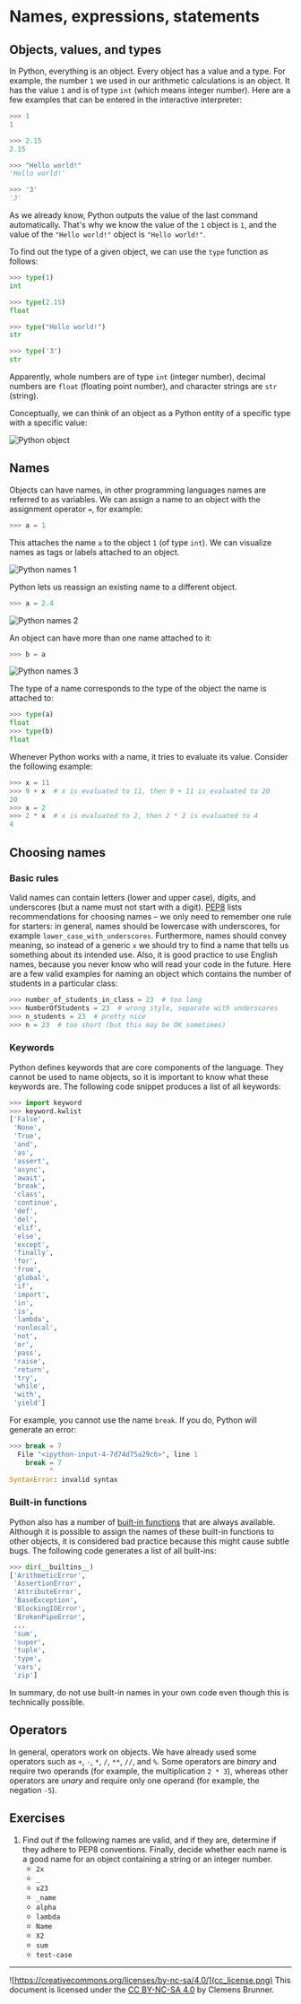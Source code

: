 Names, expressions, statements
==============================
Objects, values, and types
--------------------------
In Python, everything is an object. Every object has a value and a type. For example, the number `1` we used in our arithmetic calculations is an object. It has the value `1` and is of type `int` (which means integer number). Here are a few examples that can be entered in the interactive interpreter:

```python
>>> 1
1
```

```python
>>> 2.15
2.15
```

```python
>>> "Hello world!"
'Hello world!'
```

```python
>>> '3'
'3'
```

As we already know, Python outputs the value of the last command automatically. That's why we know the value of the `1` object is `1`, and the value of the `"Hello world!"` object is `"Hello world!"`.

To find out the type of a given object, we can use the `type` function as follows:

```python
>>> type(1)
int
```

```python
>>> type(2.15)
float
```

```python
>>> type("Hello world!")
str
```

```python
>>> type('3')
str
```

Apparently, whole numbers are of type `int` (integer number), decimal numbers are `float` (floating point number), and character strings are `str` (string).

Conceptually, we can think of an object as a Python entity of a specific type with a specific value:

![Python object](python_object.png)

Names
-----
Objects can have names, in other programming languages names are referred to as variables. We can assign a name to an object with the assignment operator `=`, for example:

```python
>>> a = 1
```

This attaches the name `a` to the object `1` (of type `int`). We can visualize names as tags or labels attached to an object.

![Python names 1](python_names_1.png)

Python lets us reassign an existing name to a different object.

```python
>>> a = 2.4
```

![Python names 2](python_names_2.png)

An object can have more than one name attached to it:

```python
>>> b = a
```

![Python names 3](python_names_3.png)

The type of a name corresponds to the type of the object the name is attached to:

```python
>>> type(a)
float
>>> type(b)
float
```

Whenever Python works with a name, it tries to evaluate its value. Consider the following example:

```python
>>> x = 11
>>> 9 + x  # x is evaluated to 11, then 9 + 11 is evaluated to 20
20
>>> x = 2
>>> 2 * x  # x is evaluated to 2, then 2 * 2 is evaluated to 4
4
```

Choosing names
--------------
### Basic rules
Valid names can contain letters (lower and upper case), digits, and underscores (but a name must not start with a digit). [PEP8](https://www.python.org/dev/peps/pep-0008/#naming-conventions) lists recommendations for choosing names &ndash; we only need to remember one rule for starters: in general, names should be lowercase with underscores, for example `lower_case_with_underscores`. Furthermore, names should convey meaning, so instead of a generic `x` we should try to find a name that tells us something about its intended use. Also, it is good practice to use English names, because you never know who will read your code in the future. Here are a few valid examples for naming an object which contains the number of students in a particular class:

```python
>>> number_of_students_in_class = 23  # too long
>>> NumberOfStudents = 23  # wrong style, separate with underscores
>>> n_students = 23  # pretty nice
>>> n = 23  # too short (but this may be OK sometimes)
```

### Keywords
Python defines keywords that are core components of the language. They cannot be used to name objects, so it is important to know what these keywords are. The following code snippet produces a list of all keywords:

```python
>>> import keyword
>>> keyword.kwlist
['False',
 'None',
 'True',
 'and',
 'as',
 'assert',
 'async',
 'await',
 'break',
 'class',
 'continue',
 'def',
 'del',
 'elif',
 'else',
 'except',
 'finally',
 'for',
 'from',
 'global',
 'if',
 'import',
 'in',
 'is',
 'lambda',
 'nonlocal',
 'not',
 'or',
 'pass',
 'raise',
 'return',
 'try',
 'while',
 'with',
 'yield']
 ```

For example, you cannot use the name `break`. If you do, Python will generate an error:

```python
>>> break = 7
  File "<ipython-input-4-7d74d75a29c6>", line 1
    break = 7
          ^
SyntaxError: invalid syntax
```

### Built-in functions
Python also has a number of [built-in functions](https://docs.python.org/3/library/functions.html) that are always available. Although it is possible to assign the names of these built-in functions to other objects, it is considered bad practice because this might cause subtle bugs. The following code generates a list of all built-ins:

```python
>>> dir(__builtins__)
['ArithmeticError',
 'AssertionError',
 'AttributeError',
 'BaseException',
 'BlockingIOError',
 'BrokenPipeError',
 ...
 'sum',
 'super',
 'tuple',
 'type',
 'vars',
 'zip']
```

In summary, do not use built-in names in your own code even though this is technically possible.

Operators
---------
In general, operators work on objects. We have already used some operators such as `+`, `-`, `*`, `/`, `**`, `//`, and `%`. Some operators are *binary* and require two operands (for example, the multiplication `2 * 3`), whereas other operators are *unary* and require only one operand (for example, the negation `-5`).


Exercises
---------

1. Find out if the following names are valid, and if they are, determine if they adhere to PEP8 conventions. Finally, decide whether each name is a good name for an object containing a string or an integer number.
   - `2x`
   - `_`
   - `x23`
   - `_name`
   - `alpha`
   - `lambda`
   - `Name`
   - `X2`
   - `sum`
   - `test-case`


---
![https://creativecommons.org/licenses/by-nc-sa/4.0/](cc_license.png) This document is licensed under the [CC BY-NC-SA 4.0](https://creativecommons.org/licenses/by-nc-sa/4.0/) by Clemens Brunner.